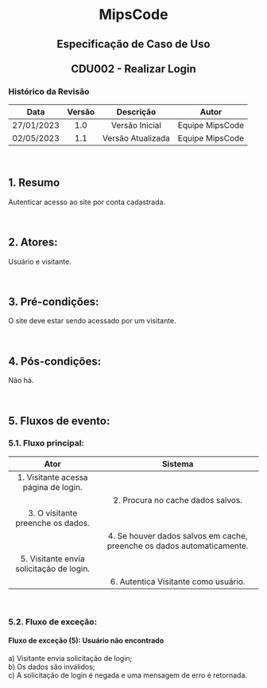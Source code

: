 # <p align="center"> MipsCode </p>


## <p align="center"> Especificação de Caso de Uso <br><br> CDU002 - Realizar Login </p> 

### Histórico da Revisão 

| Data | Versão | Descrição | Autor |
| :-----: | :-----: | :-----: | :-----: |
| 27/01/2023 | 1.0 | Versão Inicial | Equipe MipsCode |
| 02/05/2023 | 1.1 | Versão Atualizada | Equipe MipsCode |

<br>

## 1. Resumo
Autenticar acesso ao site por conta cadastrada.

<br>

## 2. Atores: 
Usuário e visitante.

<br>

## 3. Pré-condições:
O site deve estar sendo acessado por um visitante.

<br>

## 4. Pós-condições: 
Não há.

<br>

## 5. Fluxos de evento:
### 5.1. Fluxo principal:

| Ator | Sistema |
| :-----------------: | :-----------------: | 
| 1. Visitante acessa página de login. | |  
|  | 2. Procura no cache dados salvos. |
| 3. O visitante preenche os dados. | | 
|  | 4. Se houver dados salvos em cache, preenche os dados automaticamente. |
| 5. Visitante envia solicitação de login. | | 
|  | 6. Autentica Visitante como usuário. |

<br>

### 5.2. Fluxo de exceção:
#### Fluxo de exceção (5): Usuário não encontrado
a) Visitante envia solicitação de login; <br>
b) Os dados são inválidos;  <br>
c) A solicitação de login é negada e uma mensagem de erro é retornada.
